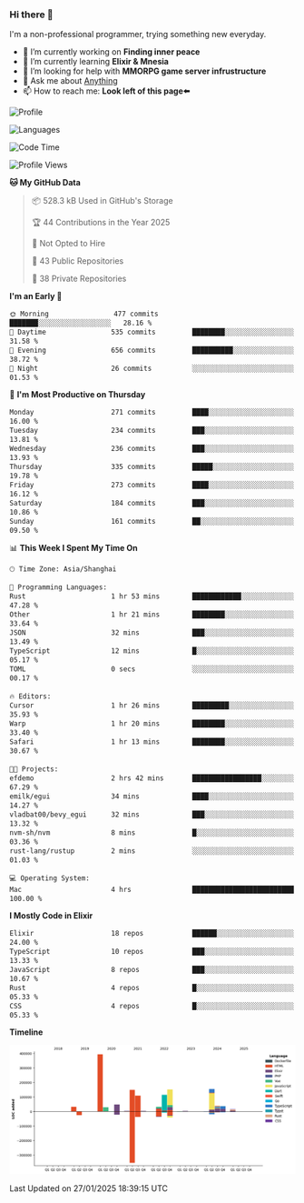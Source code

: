 ### Hi there 👋

I'm a non-professional programmer, trying something new everyday.

<!--
**dyzdyz010/dyzdyz010** is a ✨ _special_ ✨ repository because its `README.md` (this file) appears on your GitHub profile.
-->

- 🔭 I’m currently working on **Finding inner peace**
- 🌱 I’m currently learning **Elixir & Mnesia**
- 🤔 I’m looking for help with **MMORPG game server infrustructure**
- 💬 Ask me about [Anything](https://github.com/dyzdyz010/dyzdyz010/issues)
- 📫 How to reach me: **Look left of this page⬅️**

<!-- - 👯 I’m looking to collaborate on
- 😄 Pronouns: ...
- ⚡ Fun fact: ...
 -->
 
![Profile](https://github-readme-stats.vercel.app/api?username=dyzdyz010&count_private=true&show_icons=true&theme=dracula)

![Languages](https://github-readme-stats.vercel.app/api/top-langs/?username=dyzdyz010&layout=compact&theme=dracula)

<!--START_SECTION:waka-->
![Code Time](http://img.shields.io/badge/Code%20Time-1%2C872%20hrs%2024%20mins-blue)

![Profile Views](http://img.shields.io/badge/Profile%20Views-0-blue)

**🐱 My GitHub Data** 

> 📦 528.3 kB Used in GitHub's Storage 
 > 
> 🏆 44 Contributions in the Year 2025
 > 
> 🚫 Not Opted to Hire
 > 
> 📜 43 Public Repositories 
 > 
> 🔑 38 Private Repositories 
 > 
**I'm an Early 🐤** 

```text
🌞 Morning                477 commits         ███████░░░░░░░░░░░░░░░░░░   28.16 % 
🌆 Daytime                535 commits         ████████░░░░░░░░░░░░░░░░░   31.58 % 
🌃 Evening                656 commits         ██████████░░░░░░░░░░░░░░░   38.72 % 
🌙 Night                  26 commits          ░░░░░░░░░░░░░░░░░░░░░░░░░   01.53 % 
```
📅 **I'm Most Productive on Thursday** 

```text
Monday                   271 commits         ████░░░░░░░░░░░░░░░░░░░░░   16.00 % 
Tuesday                  234 commits         ███░░░░░░░░░░░░░░░░░░░░░░   13.81 % 
Wednesday                236 commits         ███░░░░░░░░░░░░░░░░░░░░░░   13.93 % 
Thursday                 335 commits         █████░░░░░░░░░░░░░░░░░░░░   19.78 % 
Friday                   273 commits         ████░░░░░░░░░░░░░░░░░░░░░   16.12 % 
Saturday                 184 commits         ███░░░░░░░░░░░░░░░░░░░░░░   10.86 % 
Sunday                   161 commits         ██░░░░░░░░░░░░░░░░░░░░░░░   09.50 % 
```


📊 **This Week I Spent My Time On** 

```text
🕑︎ Time Zone: Asia/Shanghai

💬 Programming Languages: 
Rust                     1 hr 53 mins        ████████████░░░░░░░░░░░░░   47.28 % 
Other                    1 hr 21 mins        ████████░░░░░░░░░░░░░░░░░   33.64 % 
JSON                     32 mins             ███░░░░░░░░░░░░░░░░░░░░░░   13.49 % 
TypeScript               12 mins             █░░░░░░░░░░░░░░░░░░░░░░░░   05.17 % 
TOML                     0 secs              ░░░░░░░░░░░░░░░░░░░░░░░░░   00.17 % 

🔥 Editors: 
Cursor                   1 hr 26 mins        █████████░░░░░░░░░░░░░░░░   35.93 % 
Warp                     1 hr 20 mins        ████████░░░░░░░░░░░░░░░░░   33.40 % 
Safari                   1 hr 13 mins        ████████░░░░░░░░░░░░░░░░░   30.67 % 

🐱‍💻 Projects: 
efdemo                   2 hrs 42 mins       █████████████████░░░░░░░░   67.29 % 
emilk/egui               34 mins             ████░░░░░░░░░░░░░░░░░░░░░   14.27 % 
vladbat00/bevy_egui      32 mins             ███░░░░░░░░░░░░░░░░░░░░░░   13.32 % 
nvm-sh/nvm               8 mins              █░░░░░░░░░░░░░░░░░░░░░░░░   03.36 % 
rust-lang/rustup         2 mins              ░░░░░░░░░░░░░░░░░░░░░░░░░   01.03 % 

💻 Operating System: 
Mac                      4 hrs               █████████████████████████   100.00 % 
```

**I Mostly Code in Elixir** 

```text
Elixir                   18 repos            ██████░░░░░░░░░░░░░░░░░░░   24.00 % 
TypeScript               10 repos            ███░░░░░░░░░░░░░░░░░░░░░░   13.33 % 
JavaScript               8 repos             ███░░░░░░░░░░░░░░░░░░░░░░   10.67 % 
Rust                     4 repos             █░░░░░░░░░░░░░░░░░░░░░░░░   05.33 % 
CSS                      4 repos             █░░░░░░░░░░░░░░░░░░░░░░░░   05.33 % 
```



**Timeline**

![Lines of Code chart](https://raw.githubusercontent.com/dyzdyz010/dyzdyz010/master/assets/bar_graph.png)


 Last Updated on 27/01/2025 18:39:15 UTC
<!--END_SECTION:waka-->
